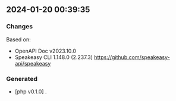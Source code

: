 

## 2024-01-20 00:39:35
### Changes
Based on:
- OpenAPI Doc v2023.10.0 
- Speakeasy CLI 1.148.0 (2.237.3) https://github.com/speakeasy-api/speakeasy
### Generated
- [php v0.1.0] .